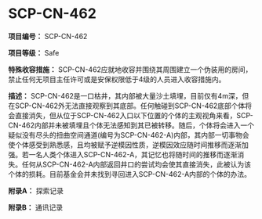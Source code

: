 # SCP-CN-462

**项目编号：** SCP-CN-462

**项目等级：** Safe

**特殊收容措施：** SCP-CN-462应就地收容并围绕其周围建立一个伪装用的房间，禁止任何无项目主任许可或是安保权限低于4级的人员进入收容措施内。

**描述：** SCP-CN-462是一口枯井，其内部被大量沙土填埋，目前仅有4m深，但在SCP-CN-462外无法直接观察到其底部。任何触碰到SCP-CN-462底部个体将会直接消失，但从位于SCP-CN-462入口以下位置的个体的主观视角来看，SCP-CN-462内部并未被填埋且个体无法感知到其已被转移。随后，个体将会进入一个疑似没有尽头的扭曲空间通道(编号为SCP-CN-462-A)内部，其内部一切事物会使个体感受到熟悉感，且均被赋予逆模因性质，逆模因效应随时间推移而逐渐加强。若一名人类个体进入SCP-CN-462-A，其记忆也将随时间的推移而逐渐消失。任何从SCP-CN-462-A内部返回井口的尝试均会使其直接消失，此被认为该个体的损耗。目前基金会并未找到寻回进入SCP-CN-462-A内部的个体的办法。

**附录A：** 探索记录


**附录B：** 通讯记录




